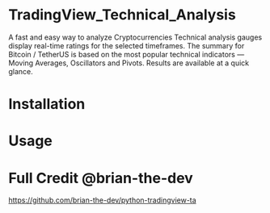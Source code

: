 # TradingView_Technical_Analysis
A fast and easy way to analyze Cryptocurrencies Technical analysis gauges display real-time ratings for the selected timeframes. The summary for Bitcoin / TetherUS is based on the most popular technical indicators — Moving Averages, Oscillators and Pivots. Results are available at a quick glance.

# Installation


# Usage

# Full Credit @brian-the-dev
https://github.com/brian-the-dev/python-tradingview-ta
